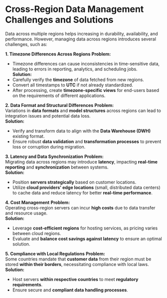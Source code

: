 # **Cross-Region Data Management Challenges and Solutions**

Data across multiple regions helps increasing in durability, availability, and performance. However, managing data across regions introduces several challenges, such as:

**1. Timezone Differences Across Regions**
**Problem:**  
- Timezone differences can cause inconsistencies in time-sensitive data, leading to errors in reporting, analytics, and scheduling jobs.  
**Solution:**  
- Carefully verify the **timezone** of data fetched from new regions.  
- Convert all timestamps to **UTC** if not already standardized.  
- After processing, create **timezone-specific views** for end-users based on the requirements of different applications.  

**2. Data Format and Structural Differences**
**Problem:**  
Variations in **data formats** and **model structures** across regions can lead to integration issues and potential data loss.  
**Solution:**  
- Verify and transform data to align with the **Data Warehouse (DWH)** existing format.  
- Ensure robust **data validation** and **transformation processes** to prevent loss or corruption during migration.  

**3. Latency and Data Synchronization**
**Problem:**  
Migrating data across regions may introduce **latency**, impacting **real-time reporting** and **synchronization** between systems.  
**Solution:**  
- Position **servers strategically** based on customer locations.  
- Utilize **cloud providers' edge locations** (small, distributed data centers) to cache data and reduce latency for better **real-time performance**.  

**4. Cost Management**
**Problem:**  
Operating cross-region servers can incur **high costs** due to data transfer and resource usage.  
**Solution:**  
- Leverage **cost-efficient regions** for hosting services, as pricing varies between cloud regions.  
- Evaluate and **balance cost savings against latency** to ensure an optimal solution.  

**5. Compliance with Local Regulations**
**Problem:**  
Some countries mandate that **customer data** from their region must be stored **within their borders**, necessitating compliance with local laws.  
**Solution:**  
- Host servers **within respective countries** to meet **regulatory requirements**.  
- Ensure secure and **compliant data handling processes**.  

